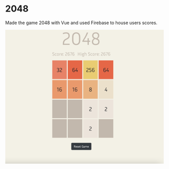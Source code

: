 # 2048
Made the game 2048 with Vue and used Firebase to house users scores.

<p align="center">
<img src ="../images/2048.png" width="650">
</p>
